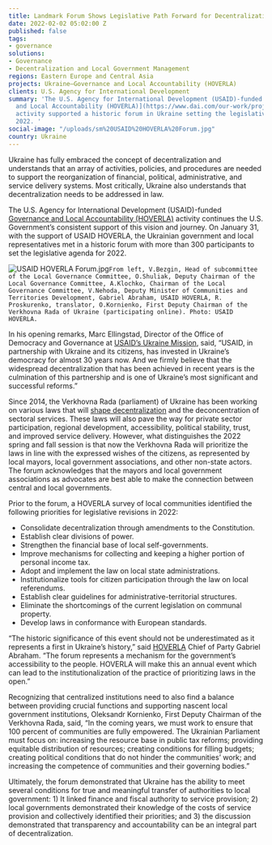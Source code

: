 ```yaml
---
title: Landmark Forum Shows Legislative Path Forward for Decentralization in Ukraine
date: 2022-02-02 05:02:00 Z
published: false
tags:
- governance
solutions:
- Governance
- Decentralization and Local Government Management
regions: Eastern Europe and Central Asia
projects: Ukraine—Governance and Local Accountability (HOVERLA)
clients: U.S. Agency for International Development
summary: 'The U.S. Agency for International Development (USAID)-funded [Governance
  and Local Accountability (HOVERLA)](https://www.dai.com/our-work/projects/ukraine-governance-and-local-accountability-hoverla)
  activity supported a historic forum in Ukraine setting the legislative agenda for
  2022. '
social-image: "/uploads/sm%20USAID%20HOVERLA%20Forum.jpg"
country: Ukraine
---
```


Ukraine has fully embraced the concept of decentralization and understands that an array of activities, policies, and procedures are needed to support the reorganization of financial, political, administrative, and service delivery systems. Most critically, Ukraine also understands that decentralization needs to be addressed in law.

The U.S. Agency for International Development (USAID)-funded [Governance and Local Accountability (HOVERLA)](https://www.dai.com/our-work/projects/ukraine-governance-and-local-accountability-hoverla) activity continues the U.S. Government’s consistent support of this vision and journey. On January 31, with the support of USAID HOVERLA, the Ukrainian government and local representatives met in a historic forum with more than 300 participants to set the legislative agenda for 2022. 

![USAID HOVERLA Forum.jpg](/uploads/USAID%20HOVERLA%20Forum.jpg)`From left, V.Bezgin, Head of subcommittee of the Local Governance Committee, O.Shuliak, Deputy Chairman of the Local Governance Committee, A.Klochko, Chairman of the Local Governance Committee, V.Nehoda, Deputy Minister of Communities and Territories Development, Gabriel Abraham, USAID HOVERLA, R. Proskurenko, translator, O.Kornienko, First Deputy Chairman of the Verkhovna Rada of Ukraine (participating online). Photo: USAID HOVERLA.`

In his opening remarks, Marc Ellingstad, Director of the Office of Democracy and Governance at [USAID’s Ukraine Mission](https://www.usaid.gov/ukraine/democracy-human-rights-and-governance), said, “USAID, in partnership with Ukraine and its citizens, has invested in Ukraine’s democracy for almost 30 years now. And we firmly believe that the widespread decentralization that has been achieved in recent years is the culmination of this partnership and is one of Ukraine’s most significant and successful reforms.”

Since 2014, the Verkhovna Rada (parliament) of Ukraine has been working on various laws that will [shape decentralization](https://decentralization.gov.ua/en/) and the deconcentration of sectoral services. These laws will also pave the way for private sector participation, regional development, accessibility, political stability, trust, and improved service delivery. However, what distinguishes the 2022 spring and fall session is that now the Verkhovna Rada will prioritize the laws in line with the expressed wishes of the citizens, as represented by local mayors, local government associations, and other non-state actors. The forum acknowledges that the mayors and local government associations as advocates are best able to make the connection between central and local governments.

Prior to the forum, a HOVERLA survey of local communities identified the following priorities for legislative revisions in 2022:

* Consolidate decentralization through amendments to the Constitution.
* Establish clear divisions of power.
* Strengthen the financial base of local self-governments.
* Improve mechanisms for collecting and keeping a higher portion of personal income tax.
* Adopt and implement the law on local state administrations.
* Institutionalize tools for citizen participation through the law on local referendums.
* Establish clear guidelines for administrative-territorial structures.
* Eliminate the shortcomings of the current legislation on communal property.
* Develop laws in conformance with European standards.

“The historic significance of this event should not be underestimated as it represents a first in Ukraine’s history,” said [HOVERLA](https://www.facebook.com/USAIDhoverla/) Chief of Party Gabriel Abraham. “The forum represents a mechanism for the government’s accessibility to the people. HOVERLA will make this an annual event which can lead to the institutionalization of the practice of prioritizing laws in the open.”

Recognizing that centralized institutions need to also find a balance between providing crucial functions and supporting nascent local government institutions, Oleksandr Kornienko, First Deputy Chairman of the Verkhovna Rada, said, “In the coming years, we must work to ensure that 100 percent of communities are fully empowered. The Ukrainian Parliament must focus on: increasing the resource base in public tax reforms; providing equitable distribution of resources; creating conditions for filling budgets; creating political conditions that do not hinder the communities’ work; and increasing the competence of communities and their governing bodies.”

Ultimately, the forum demonstrated that Ukraine has the ability to meet several conditions for true and meaningful transfer of authorities to local government: 1) It linked finance and fiscal authority to service provision; 2) local governments demonstrated their knowledge of the costs of service provision and collectively identified their priorities; and 3) the discussion demonstrated that transparency and accountability can be an integral part of decentralization.